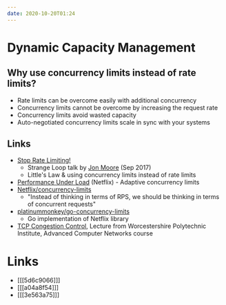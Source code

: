 ```yaml
---
date: 2020-10-20T01:24
--- 
```


# Dynamic Capacity Management

## Why use concurrency limits instead of rate limits?
  - Rate limits can be overcome easily with additional concurrency
  - Concurrency limits cannot be overcome by increasing the request rate
  - Concurrency limits avoid wasted capacity 
  - Auto-negotiated concurrency limits scale in sync with your systems

## Links
- [Stop Rate Limiting!](https://thestrangeloop.com/2017/stop-rate-limiting-capacity-management-done-right.html)
  - Strange Loop talk by [Jon Moore](https://blog.jonm.dev) (Sep 2017) 
  - Little's Law & using concurrency limits instead of rate limits
- [Performance Under Load](https://medium.com/@NetflixTechBlog/performance-under-load-3e6fa9a60581) (Netflix) - Adaptive concurrency limits
- [Netflix/concurrency-limits](https://github.com/Netflix/concurrency-limits)
  - "Instead of thinking in terms of RPS, we should be thinking in terms of concurrent requests"
- [platinummonkey/go-concurrency-limits](https://github.com/platinummonkey/go-concurrency-limits)
  - Go implementation of Netflix library 
- [TCP Congestion Control](https://web.cs.wpi.edu/~rek/Undergrad_Nets/B07/TCP_Congestion_Control.pdf), Lecture from Worcestershire Polytechnic Institute, Advanced Computer Networks course

# Links
- [[[5d6c9066]]]
- [[[a04a8f54]]]
- [[[3e563a75]]]
